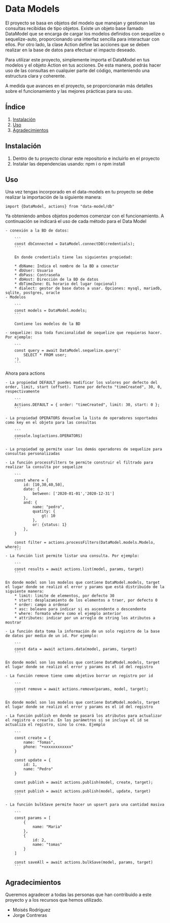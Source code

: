 # Data Models

El proyecto se basa en objetos del modelo que manejan y gestionan las consultas recibidas de tipo objetos. Existe un objeto base llamado DataModel que se encarga de cargar los modelos definidos con sequelize o sequelize-auto, proporcionando una interfaz sencilla para interactuar con ellos. Por otro lado, la clase Action define las acciones que se deben realizar en la base de datos para efectuar el impacto deseado.

Para utilizar este proyecto, simplemente importa el DataModel en tus modelos y el objeto Action en tus acciones. De esta manera, podrás hacer uso de las consultas en cualquier parte del código, manteniendo una estructura clara y coherente.

A medida que avances en el proyecto, se proporcionarán más detalles sobre el funcionamiento y las mejores prácticas para su uso.


## Índice

1. [Instalación](#instalación)
2. [Uso](#uso)
5. [Agradecimientos](#agradecimientos)


## Instalación

1. Dentro de tu proyecto clonar este repositorio e incluirlo en el proyecto
2. Instalar las dependencias usando: npm i o npm install


## Uso
Una vez tengas incorporado en el data-models en tu proyecto se debe realizar la importación de la siguiente manera:

    import {DataModel, actions} from "data-model/db"

Ya obteniendo ambos objetos podemos comenzar con el funcionamiento. A continuación se indicará el uso de cada método para el Data Model

    - conexión a la BD de datos:

        ```
        const dbConnected = DataModel.connectDB(credentials);
        ```

        En donde credentials tiene las siguientes propiedad:

        * dbName: Indica el nombre de la BD a conectar
        * dbUser: Usuario
        * dbPass: Contraseña
        * dbHost: Dirección de la BD de datos
        * dbTimeZone: EL horario del lugar (opcional)
        * dialect: gestor de base datos a usar. Opciones: mysql, mariadb, sqlite, postgres, oracle
    - Modelos

        ```
        const models = DataModel.models;
        ```

        Contiene los modelos de la BD
    
    - sequelize: Usa toda funcionalidad de sequelize que requieras hacer. Por ejemplo:

        ```
        const query = await DataModel.sequelize.query('
            SELECT * FROM user;
        ')
        ```

Ahora para actions

    - La propiedad DEFAULT puedes modificar los valores por defecto del order, limit, start (offset). Tiene por defecto "timeCreated", 30, 0, respectivamente
    
        ```
        Actions.DEFAULT = { order: "timeCreated", limit: 30, start: 0 };
        ```

    - La propiedad OPERATORS devuelve la lista de operadores soportados como key en el objeto para las consultas

        ```
        console.log(actions.OPERATORS)
        ```

    - La propiedad op permite usar los demás operadores de sequelize para consultas personalizadas

    - La función processFilters te permite construir el filtrado para realizar la consulta por sequelize

        ```
        const where = { 
            id: [10,30,40,50],
            date: {
                between: ['2020-01-01','2020-12-31']
            },
            and: {
                name: "pedro",
                quatity: {
                    gt: 10
                },
                or: {status: 1}
            },
        }

        const filter = actions.processFilters(DataModel.models.Modelo, where);
        ```
    - La función list permite listar una consulta. Por ejemplo:

        ```
        const results = await actions.list(model, params, target)
        ```

    En donde model son los modelos que contiene DataModel.models, target el lugar donde se realizó el error y params que está distribuído de la siguiente manera:
        * limit: limite de elementos, por defecto 30
        * start: desplazamiento de los elementos a traer, por defecto 0
        * order: campo a ordenar
        * asc: boleano para indicar si es ascendente o descendente
        * where: formato where como el ejemplo anterior
        * attributes: indicar por un arreglo de string los atributos a mostrar
    
    - La función data toma la información de un solo registro de la base de datos por medio de un id. Por ejemplo:

        ```
        const data = await actions.data(model, params, target)
        ```

    En donde model son los modelos que contiene DataModel.models, target el lugar donde se realizó el error y params es el id del registro

    - La función remove tiene como objetivo borrar un registro por id

        ```
        const remove = await actions.remove(params, model, target);
        ```

    En donde model son los modelos que contiene DataModel.models, target el lugar donde se realizó el error y params es el id del registro

    - La función publish en donde se pasará los atributos para actualizar el registro o crearlo. En los parámetros si se incluye el id se actualiza el registro, sino lo crea. Ejemplo

        ```
        const create = {
            name: "Tomas",
            phone: "+xxxxxxxxxxxx"
        }

        const update = {
            id: 1,
            name: "Pedro"
        }

        const publish = await actions.publish(model, create, target);

        const publish = await actions.publish(model, update, target)
        ```

    - La función bulkSave permite hacer un upsert para una cantidad masiva

        ```
        const params = [
            {
                name: "Maria"
            },
            {
                id: 2,
                name: "tomas"
            }
        ]

        const saveAll = await actions.bulkSave(model, params, target)
        ```

## Agradecimientos

Queremos agradecer a todas las personas que han contribuido a este proyecto y a los recursos que hemos utilizado.

- Moisés Rodriguez
- Jorge Contreras